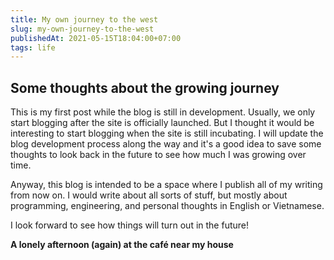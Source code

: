 ```yaml
---
title: My own journey to the west
slug: my-own-journey-to-the-west
publishedAt: 2021-05-15T18:04:00+07:00
tags: life
---
```

Some thoughts about the growing journey 
---
This is my first post while the blog is still in development. 
Usually, we only start blogging after the site is officially launched.
But I thought it would be interesting to start blogging when the site is still incubating. 
I will update the blog development process along the way 
and it's a good idea to save some thoughts to look back in the future to see how much I was growing over time.

Anyway, this blog is intended to be a space 
where I publish all of my writing from now on. 
I would write about all sorts of stuff, 
but mostly about programming, engineering, and personal thoughts in English or Vietnamese.

I look forward to see how things will turn out in the future!

__A lonely afternoon (again) at the café near my house__
